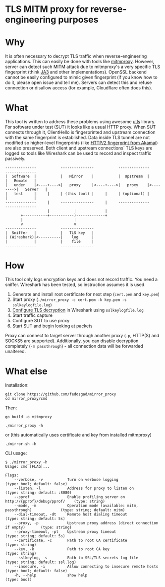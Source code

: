 TLS MITM proxy for reverse-engineering purposes
===

# Why

It is often necessary to decrypt TLS traffic when reverse-engineering applications.
This can easily be done with tools like [mitmproxy](https://github.com/mitmproxy/mitmproxy).
However, server can detect such MITM attack due to mitmproxy's a very specific TLS fingerprint 
(think [JA3](https://github.com/salesforce/ja3) and other implementations). OpenSSL backend
cannot be easily configured to mimic given fingerprint (if you know how to do it, please 
open issue and tell me). Servers can detect this and refuse connection or disallow access 
(for example, Cloudflare often does this).

# What

This tool is written to address these problems using awesome [utls](https://github.com/refraction-networking/utls)
library. For software under test (SUT) it looks like a usual HTTP proxy. When SUT connects through it, ClientHello
is fingerprinted and upstream connection with the same fingerprint is established. Data inside TLS tunnel are not
modified so higher-level fingerprints (like [HTTP/2 fingerprint from Akamai](https://www.blackhat.com/docs/eu-17/materials/eu-17-Shuster-Passive-Fingerprinting-Of-HTTP2-Clients-wp.pdf))
are also preserved. Both client and upstream connections` TLS keys are logged so tools like Wireshark can be used
to record and inspect traffic passively.

```
--------------           ---------------           --------------          --------------
|  Software  |           |   Mirror    |           |  Upstream  |          |   Remote   |
|   under    |<----+---->|   proxy     |<----+---->|   proxy    |<-------->|   Server   |
|   test     |     |     | (this tool) |     |     | (optional) |          |            |
--------------     |     ---------------     |     --------------          --------------
                   |           |             |
       +-----------+-----------)-------------+
       |                       |
       v                       v
--------------           ---------------
|  Sniffer   |           |   TLS key   |
| (Wireshark)|<----------|    log      |
|            |           |    file     |
--------------           ---------------
```

# How

This tool only logs encryption keys and does not record traffic. You need a sniffer. Wireshark has been tested, 
so instruction assumes it is used.

1. Generate and install root certificate for next step (`cert.pem` and `key.pem`)  
2. Start proxy (`./mirror_proxy -c cert.pem -k key.pem -s sslkeylogfile.log`)
3. [Configure TLS decryption](https://wiki.wireshark.org/TLS#using-the-pre-master-secret) in Wireshark using `sslkeylogfile.log`
4. Start traffic capture
5. Configure SUT to use proxy
6. Start SUT and begin looking at packets

Proxy can connect to target server through another proxy (`-p`, HTTP(S) and SOCKS5 are supported).
Additionally, you can disable decryption completely (`-m passthrough`) - all connection data will be forwarded
unaltered.

# What else

Installation:
```shell
git clone https://github.com/fedosgad/mirror_proxy
cd mirror_proxy/cmd
```
Then:
```shell
go build -o mitmproxy

./mirror_proxy -h
```
or (this automatically uses certificate and key from installed mitmproxy)
```shell
./mirror.sh -h
```

CLI usage:
```
$ ./mirror_proxy -h
Usage: cmd [FLAG]...

Flags:
    --verbose, -v           Turn on verbose logging                                   (type: bool; default: false)  
    --listen, -l            Address for proxy to listen on                            (type: string; default: :8080)
    --pprof                 Enable profiling server on http://{pprof}/debug/pprof/    (type: string)
    --mode, -m              Operation mode (available: mitm, passthrough)             (type: string; default: mitm) 
    --dial-timeout, -dt     Remote host dialing timeout                               (type: string; default: 5s)   
    --proxy, -p             Upstream proxy address (direct connection if empty)       (type: string)
    --proxy-timeout, -pt    Upstream proxy timeout                                    (type: string; default: 5s)   
    --certificate, -c       Path to root CA certificate                               (type: string)
    --key, -k               Path to root CA key                                       (type: string)
    --sslkeylog, -s         Path to SSL/TLS secrets log file                          (type: string; default: ssl.log)
    --insecure, -i          Allow connecting to insecure remote hosts                 (type: bool; default: false)
    -h, --help              show help                                                 (type: bool)

```